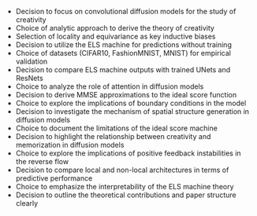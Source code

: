 - Decision to focus on convolutional diffusion models for the study of creativity
- Choice of analytic approach to derive the theory of creativity
- Selection of locality and equivariance as key inductive biases
- Decision to utilize the ELS machine for predictions without training
- Choice of datasets (CIFAR10, FashionMNIST, MNIST) for empirical validation
- Decision to compare ELS machine outputs with trained UNets and ResNets
- Choice to analyze the role of attention in diffusion models
- Decision to derive MMSE approximations to the ideal score function
- Choice to explore the implications of boundary conditions in the model
- Decision to investigate the mechanism of spatial structure generation in diffusion models
- Choice to document the limitations of the ideal score machine
- Decision to highlight the relationship between creativity and memorization in diffusion models
- Choice to explore the implications of positive feedback instabilities in the reverse flow
- Decision to compare local and non-local architectures in terms of predictive performance
- Choice to emphasize the interpretability of the ELS machine theory
- Decision to outline the theoretical contributions and paper structure clearly